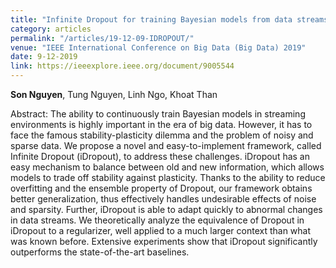 ```yaml
---
title: "Infinite Dropout for training Bayesian models from data streams"
category: articles
permalink: "/articles/19-12-09-IDROPOUT/"
venue: "IEEE International Conference on Big Data (Big Data) 2019"
date: 9-12-2019
link: https://ieeexplore.ieee.org/document/9005544
---
```


[comment]: <> (<a href="https://ieeexplore.ieee.org/document/9005544">Arxiv</a>.)
<b>Son Nguyen</b>, Tung Nguyen, Linh Ngo, Khoat Than

Abstract: The ability to continuously train Bayesian models in streaming environments is highly important in the era of big data. However, it has to face the famous stability-plasticity dilemma and the problem of noisy and sparse data. We propose a novel and easy-to-implement framework, called Infinite Dropout (iDropout), to address these challenges. iDropout has an easy mechanism to balance between old and new information, which allows models to trade off stability against plasticity. Thanks to the ability to reduce overfitting and the ensemble property of Dropout, our framework obtains better generalization, thus effectively handles undesirable effects of noise and sparsity. Further, iDropout is able to adapt quickly to abnormal changes in data streams. We theoretically analyze the equivalence of Dropout in iDropout to a regularizer, well applied to a much larger context than what was known before. Extensive experiments show that iDropout significantly outperforms the state-of-the-art baselines.
